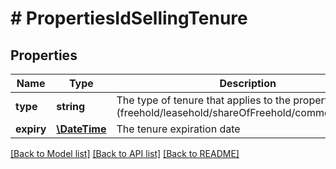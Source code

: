 # # PropertiesIdSellingTenure

## Properties

Name | Type | Description | Notes
------------ | ------------- | ------------- | -------------
**type** | **string** | The type of tenure that applies to the property (freehold/leasehold/shareOfFreehold/commonhold/tba) | [optional]
**expiry** | [**\DateTime**](\DateTime.md) | The tenure expiration date | [optional]

[[Back to Model list]](../../README.md#models) [[Back to API list]](../../README.md#endpoints) [[Back to README]](../../README.md)
